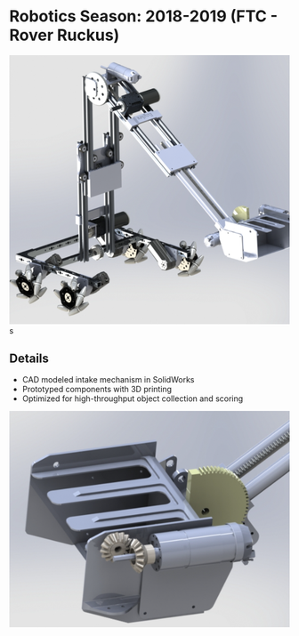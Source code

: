 # Robotics Season: 2018-2019 (FTC - Rover Ruckus)

![FTC Robot](../../images/2018Robot.png)
s
## Details

- CAD modeled intake mechanism in SolidWorks
- Prototyped components with 3D printing
- Optimized for high-throughput object collection and scoring

![Intake Design](../../images/2018RobotAtt.png)